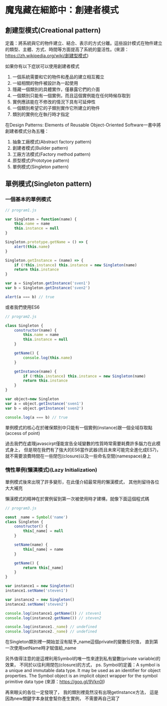 # 魔鬼藏在細節中：創建者模式

## 創建型模式(Creational pattern)

定義：將系統與它的物件建立、結合、表示的方式分離。這些設計模式在物件建立的類型、主體、方式、時間等方面提高了系統的靈活性。(來源：https://zh.wikipedia.org/wiki/創建型模式)

如果你有以下症狀可以使用創建者模式

1. 一個系統需要和它的物件和產品的建立相互獨立
2. 一組相關的物件被設計為一起使用
3. 隱藏一個類別的具體實作，僅暴露它們的介面
4. 一個類別只能有一個實例，而且這個實例能在任何時候存取到
5. 實例應該能在不修改的情況下具有可延伸性
6. 一個類別希望它的子類別實作它所建立的物件
7. 類別的實例化在執行時才指定

在Design Patterns: Elements of Reusable Object-Oriented Software一書中將創建者模式分為五種：

1. 抽象工廠模式(Abstract factory pattern)
2. 創建者模式(Builder pattern)
3. 工廠方法模式(Factory method pattern)
4. 原型模式(Prototyoe pattern)
5. 單例模式(Singleton pattern)

## 單例模式(Singleton pattern)

### 一個基本的單例模式

```javascript
// program1.js

var Singleton = function(name) {
    this.name = name
    this.instance = null
}

Singleton.prototype.getName = () => {
    alert(this.name)
}

Singleton.getInstance = (name) => {
    if (!this.instance) this.instance = new Singleton(name)
    return this.instance
}

var a = Singleton.getInstance('sven1')
var b = Singleton.getInstance('sven2')

alert(a === b) // true
```

或者我們使用ES6

```javascript
// program2.js

class Singleton {
    constructor(name) {
        this.name = name
        this.instance = null
    }

    getName() {
        console.log(this.name)
    }

    getInstance(name) {
        if (!this.instance) this.instance = new Singleton(name)
        return this.instance
    }
}

var object=new Singleton
var a = object.getInstance('sven1')
var b = object.getInstance('sven2')

console.log(a === b) // true
```

單例模式的核心在於確保類別中只能有一個實例(instance)跟一個全域存取點(access of point)

過去我們在處理javascirpt僅能宣告全域變數的性質時常需要耗費許多腦力在此模式身上，
但是現在我們有了強大的ES6當作武器(而且未來可能完全進化成ES7)，
就不需要浪費時間在一些閉包(closure)以及一些命名空間(namespace)身上

### 惰性單例(懶漢模式)(Lazy Initialization)

單例模式後來出現了許多變形，在此僅介紹最常用的懶漢模式，
其他則留待各位大大補充

懶漢模式的精神在於實例留到第一次被使用時才建構，就像下面這個程式碼

```javascript
// program3.js

const _name = Symbol('name')
class Singleton {
    constructor() {
        this[_name] = null
    }

    setName(name) {
        this[_name] = name
    }

    getName() {
        return this[_name]
    }
}

var instance1 = new Singleton()
instance1.setName('steven1')

var instance2 = new Singleton()
instance2.setName('steven2')

console.log(instance1.getName()) // steven1
console.log(instance2.getName()) // steven2

console.log(instance1._name) // undefined
console.log(instance2._name) // undefined
```

在Singleton類別裡一開始並沒有賦予_name這個private的變數任何值，
直到第一次使用setName時才賦值給_name

另外值得注意的是這裡利用Symbol的唯一性來達到私有變數(private variable)的效果，
不同於以往利用閉包(closure)的方式，
ps. Symbol的定義：A symbol is a unique and immutable data type. 
It may be used as an identifier for object properties. 
The Symbol object is an implicit object wrapper for the symbol primitive data type
(來源：https://goo.gl/9Vkn0I)

再來眼尖的各位一定發現了，
我的類別裡竟然沒有出現getInstance方法，
這是因為new關鍵字本身就會幫你產生實例，
不需要再自己寫了